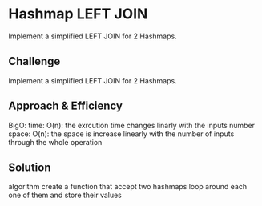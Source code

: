 # Hashmap LEFT JOIN
<!-- Short summary or background information -->
Implement a simplified LEFT JOIN for 2 Hashmaps.
## Challenge
<!-- Description of the challenge -->
Implement a simplified LEFT JOIN for 2 Hashmaps.
## Approach & Efficiency
<!-- What approach did you take? Why? What is the Big O space/time for this approach? -->
BigO:
    time: O(n): the exrcution time changes linarly with the inputs number
    space: O(n): the space is increase linearly with the number of inputs through the whole operation

## Solution
<!-- Embedded whiteboard image -->

algorithm 
create a function that accept two hashmaps loop around each one of them and store their values
